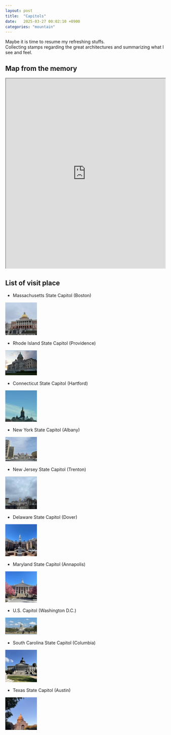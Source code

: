```yaml
---
layout: post
title:  "Capitols"
date:   2025-03-27 00:02:10 +0900
categories: "mountain"
---
```


Maybe it is time to resume my refreshing stuffs.  
Collecting stamps regarding the great architectures and summarizing what I see and feel.   

## Map from the memory  

<iframe src="https://hyoo14.github.io/my-map/map.html" width="100%" height="600"></iframe>


## List of visit place  


* Massachusetts State Capitol (Boston)

<img src="https://github.com/hyoo14/hyoo14.github.io/blob/main/assets/img/capitols/boston_outside.jpg?raw=true"  width="100" />


* Rhode Island State Capitol (Providence)

<img src="https://github.com/hyoo14/hyoo14.github.io/blob/main/assets/img/capitols/providence_outside.jpg?raw=true"  width="100" />


* Connecticut State Capitol (Hartford)

<img src="https://github.com/hyoo14/hyoo14.github.io/blob/main/assets/img/capitols/hartford_outside.jpg?raw=true"  width="100" />


* New York State Capitol (Albany)

<img src="https://github.com/hyoo14/hyoo14.github.io/blob/main/assets/img/capitols/albany_outside.jpg?raw=true"  width="100" />



* New Jersey State Capitol (Trenton)

<img src="https://github.com/hyoo14/hyoo14.github.io/blob/main/assets/img/capitols/trenton_outside.jpg?raw=true"  width="100" />


* Delaware State Capitol (Dover)

<img src="https://github.com/hyoo14/hyoo14.github.io/blob/main/assets/img/capitols/dover_outside.jpg?raw=true"  width="100" />





* Maryland State Capitol (Annapolis)

<img src="https://github.com/hyoo14/hyoo14.github.io/blob/main/assets/img/capitols/anapolis_outside.jpg?raw=true"  width="100" />



* U.S. Capitol (Washington D.C.)

<img src="https://github.com/hyoo14/hyoo14.github.io/blob/main/assets/img/capitols/dc_outside.jpg?raw=true"  width="100" />




* South Carolina State Capitol (Columbia)

<img src="https://github.com/hyoo14/hyoo14.github.io/blob/main/assets/img/capitols/columbia_outside.jpg?raw=true"  width="100" />



* Texas State Capitol (Austin)

<img src="https://github.com/hyoo14/hyoo14.github.io/blob/main/assets/img/capitols/austin_outside.jpg?raw=true"  width="100" />



